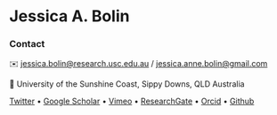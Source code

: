 
 # Jessica A. Bolin  
### Contact

✉️ jessica.bolin@research.usc.edu.au / jessica.anne.bolin@gmail.com

📍 University of the Sunshine Coast, Sippy Downs, QLD Australia

[Twitter](http://www.twitter.com/jessieabolin) • [Google Scholar](https://scholar.google.com.au/citations?user=ahZht6IAAAAJ&hl=en) • [Vimeo](https://vimeo.com/jessicabolin) • [ResearchGate](https://www.researchgate.net/profile/Jessica-Bolin-3) • [Orcid](https://orcid.org/0000-0002-9868-7511) • [Github](https://github.com/jessicabolin)
